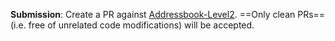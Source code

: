 **Submission**: Create a PR against [Addressbook-Level2]({{module_org}}/addressbook-level2).  ==Only clean PRs== (i.e. free of unrelated code modifications) will be accepted. 

<include src="../../admin/appendixE-gitHub.md#tutorial-pr-instructions" name="%%Admin {{ icon_embedding }} Appendix E: Using GitHub Project Hosting → Submitting Pull Requests as evidence of an LO%%" dynamic />

